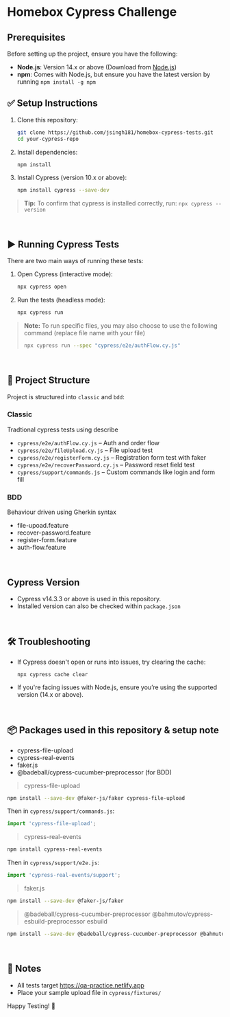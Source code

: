 # Homebox Cypress Challenge
## Prerequisites

Before setting up the project, ensure you have the following:

- **Node.js**: Version 14.x or above (Download from [Node.js](https://nodejs.org/))
- **npm**: Comes with Node.js, but ensure you have the latest version by running `npm install -g npm`


## ✅ Setup Instructions

1. Clone this repository:
   ```bash
   git clone https://github.com/jsingh181/homebox-cypress-tests.git
   cd your-cypress-repo

2. Install dependencies:
   ```bash
   npm install

3. Install Cypress (version 10.x or above):
   ```bash
   npm install cypress --save-dev  

> **Tip:** To confirm that cypress is installed correctly, run: `npx cypress --version`  

<br>  

## ▶️ Running Cypress Tests
There are two main ways of running these tests:
   
1. Open Cypress (interactive mode):
   ```bash
   npx cypress open
   
2. Run the tests (headless mode):
   ```bash
   npx cypress run

> **Note:** To run specific files, you may also choose to use the following command (replace file name with your file)
>  ```bash
>  npx cypress run --spec "cypress/e2e/authFlow.cy.js"

<br> 

## 🧪 Project Structure
Project is structured into `classic` and `bdd`:

### Classic
Tradtional cypress tests using describe
- `cypress/e2e/authFlow.cy.js` – Auth and order flow
- `cypress/e2e/fileUpload.cy.js` – File upload test
- `cypress/e2e/registerForm.cy.js` – Registration form test with faker
- `cypress/e2e/recoverPassword.cy.js` – Password reset field test
- `cypress/support/commands.js` – Custom commands like login and form fill

### BDD
Behaviour driven using Gherkin syntax
- file-upoad.feature
- recover-password.feature
- register-form.feature
- auth-flow.feature

<br> 

## Cypress Version

- Cypress v14.3.3 or above is used in this repository.
- Installed version can also be checked within `package.json`

<br> 

## 🛠️ Troubleshooting
- If Cypress doesn't open or runs into issues, try clearing the cache:
   ```
   npx cypress cache clear
- If you're facing issues with Node.js, ensure you’re using the supported version (14.x or above).

<br> 

## 📦 Packages used in this repository & setup note
- cypress-file-upload
- cypress-real-events
- faker.js
- @badeball/cypress-cucumber-preprocessor (for BDD)

> cypress-file-upload
```bash
npm install --save-dev @faker-js/faker cypress-file-upload
```

Then in `cypress/support/commands.js`:
```js
import 'cypress-file-upload';
```

> cypress-real-events
```bash
npm install cypress-real-events  
```  

Then in `cypress/support/e2e.js`:
```js
import 'cypress-real-events/support';
```

> faker.js
```bash
npm install --save-dev @faker-js/faker
```

> @badeball/cypress-cucumber-preprocessor @bahmutov/cypress-esbuild-preprocessor esbuild
```bash
npm install --save-dev @badeball/cypress-cucumber-preprocessor @bahmutov/cypress-esbuild-preprocessor esbuild
```

<br> 

## 🚀 Notes

- All tests target https://qa-practice.netlify.app
- Place your sample upload file in `cypress/fixtures/`


Happy Testing! 🚀
